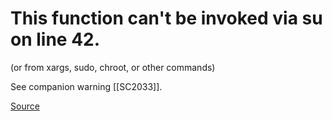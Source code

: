# This function can't be invoked via su on line 42.
(or from xargs, sudo, chroot, or other commands)

See companion warning [[SC2033]].

[Source](https://github.com/koalaman/shellcheck/wiki/SC2032)


